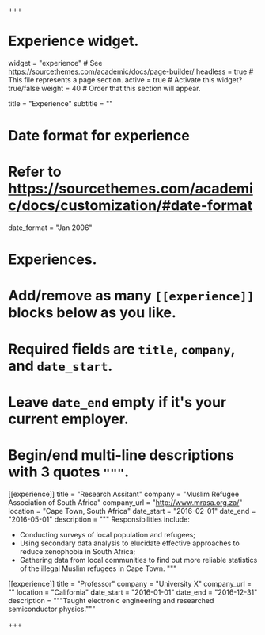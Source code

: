 +++
# Experience widget.
widget = "experience"  # See https://sourcethemes.com/academic/docs/page-builder/
headless = true  # This file represents a page section.
active = true  # Activate this widget? true/false
weight = 40  # Order that this section will appear.

title = "Experience"
subtitle = ""

# Date format for experience
#   Refer to https://sourcethemes.com/academic/docs/customization/#date-format
date_format = "Jan 2006"

# Experiences.
#   Add/remove as many `[[experience]]` blocks below as you like.
#   Required fields are `title`, `company`, and `date_start`.
#   Leave `date_end` empty if it's your current employer.
#   Begin/end multi-line descriptions with 3 quotes `"""`.
[[experience]]
  title = "Research Assitant"
  company = "Muslim Refugee Association of South Africa"
  company_url = "http://www.mrasa.org.za/"
  location = "Cape Town, South Africa"
  date_start = "2016-02-01"
  date_end = "2016-05-01"
  description = """
  Responsibilities include:
  
  * Conducting surveys of local population and refugees;
  * Using secondary data analysis to elucidate effective approaches to reduce xenophobia in South Africa;
  * Gathering data from local communities to find out more reliable statistics of the illegal Muslim refugees in Cape Town.
  """

[[experience]]
  title = "Professor"
  company = "University X"
  company_url = ""
  location = "California"
  date_start = "2016-01-01"
  date_end = "2016-12-31"
  description = """Taught electronic engineering and researched semiconductor physics."""

+++
